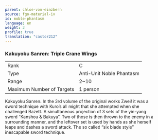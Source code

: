 ```yaml
---
parent: chloe-von-einzbern
source: fgo-material-iv
id: noble-phantasm
language: en
weight: 3
profile: true
translation: "castor212"
---
```


### Kakuyoku Sanren: Triple Crane Wings

<table>
  <tr><td>Rank</td><td>C</td></tr>
  <tr><td>Type</td><td>Anti-Unit Noble Phantasm</td></tr>
  <tr><td>Range</td><td>2~10</td></tr>
  <tr><td>Maximum Number of Targets</td><td>1 person</td></tr>
</table>

Kakuyoku Sanren.
In the 3rd volume of the original works Zwei! it was a sword technique with Kuro’s all might that she attempted when she challenged Bazett.
A simultaneous projection of 3 sets of the yin-yang sword “Kanshou & Bakuya”. Two of those is then thrown to the enemy in a surrounding manner, and the leftover set is used by hands as she herself leaps and dashes a sword attack. The so called “six blade style” inescapable sword technique.
